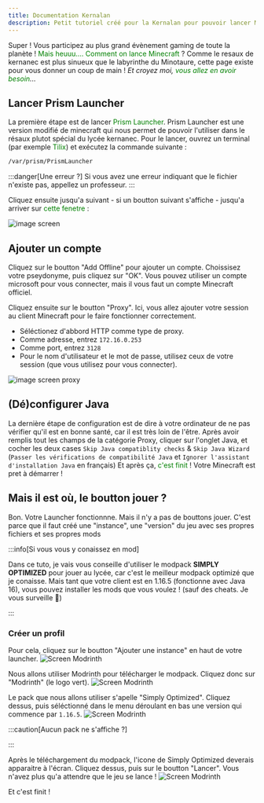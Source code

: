 ```yaml
---
title: Documentation Kernalan
description: Petit tutoriel créé pour la Kernalan pour pouvoir lancer Minecraft sans un BAC+5
---
```


Super ! Vous participez au plus grand évènement gaming de toute la planète !
<span style="color:green">Mais heuuu.... Comment on lance Minecraft </span>?
Comme le resaux de kernanec est plus sinueux que le labyrinthe du Minotaure, cette page existe pour vous donner un coup de main !
*Et croyez moi, <span style="color:green">vous allez en avoir besoin</span>...*

## Lancer Prism Launcher

La première étape est de lancer <span style="color:green">Prism Launcher</span>.
Prism Launcher est une version modifié de minecraft qui nous permet de pouvoir l'utiliser dans le résaux plutot spécial du lycée kernanec.
Pour le lancer, ouvrez un terminal (par exemple <span style="color:green">Tilix</span>) et exécutez la commande suivante :


```sh title="Tilix"
/var/prism/PrismLauncher
```

:::danger[Une erreur ?]
Si vous avez une erreur indiquant que le fichier n'existe pas, appellez un professeur. 
:::


Cliquez ensuite jusqu'a suivant - si un boutton suivant s'affiche - jusqu'a arriver sur <span style="color:green">cette fenetre</span> :

![image screen](https://github.com/Funasitien/kernadoc/assets/86372093/8fefa799-9643-4c7d-91df-67ae88747554)

## Ajouter un compte
Cliquez sur le boutton "Add Offline" pour ajouter un compte. Choissisez votre pseydonyme, puis cliquez sur "OK". Vous pouvez utiliser un compte microsoft pour vous connecter, mais il vous faut un compte Minecraft officiel.

Cliquez ensuite sur le boutton "Proxy". Ici, vous allez ajouter votre session au client Minecraft pour le faire fonctionner correctement.

- Séléctionez d'abbord HTTP comme type de proxy.
- Comme adresse, entrez `172.16.0.253`
- Comme port, entrez `3128`
- Pour le nom d'utilisateur et le mot de passe, utilisez ceux de votre session (que vous utilisez pour vous connecter). 

![image screen proxy](/img/proxy.png)

## (Dé)configurer Java

La dernière étape de configuration est de dire à votre ordinateur de ne pas vérifier qu'il est en bonne santé, car il est très loin de l'être. Après avoir remplis tout les champs de la catégorie Proxy, cliquer sur l'onglet Java, et cocher les deux cases `Skip Java compatiblity checks` & `Skip Java Wizard` (`Passer les vérifications de compatibilité Java` et `Ignorer l'assistant d'installation Java` en français) Et après ça, <span style="color:green">c'est finit</span> ! Votre Minecraft est pret à démarrer !

## Mais il est où, le boutton jouer ?
Bon. Votre Launcher fonctionnne. Mais il n'y a pas de bouttons jouer. C'est parce que il faut créé une "instance", une "version" du jeu avec ses propres fichiers et ses propres mods

:::info[Si vous vous y conaissez en mod]

Dans ce tuto, je vais vous conseille d'utiliser le modpack **SIMPLY OPTIMIZED** pour jouer au lycée, car c'est le meilleur modpack optimizé que je conaisse. Mais tant que votre client est en 1.16.5 (fonctionne avec Java 16), vous pouvez installer les mods que vous voulez ! (sauf des cheats. Je vous surveille 🧐)

:::

### Créer un profil
Pour cela, cliquez sur le boutton "Ajouter une instance" en haut de votre launcher.
![Screen Modrinth](/img/mod1.png)

Nous allons utiliser Modrinth pour télécharger le modpack. Cliquez donc sur "Modrinth" (le logo vert).
![Screen Modrinth](/img/mod2.png)

Le pack que nous allons utiliser s'apelle "Simply Optimized". Cliquez dessus, puis séléctionné dans le menu déroulant en bas une version qui commence par `1.16.5`.
![Screen Modrinth](/img/mod3.png)

:::caution[Aucun pack ne s'affiche ?]

:::

Après le téléchargement du modpack, l'icone de Simply Optimized deverais apparaitre à l'écran. Cliquez dessus, puis sur le boutton "Lancer". Vous n'avez plus qu'a attendre que le jeu se lance !
![Screen Modrinth](/img/mod4.png)

Et c'est finit !